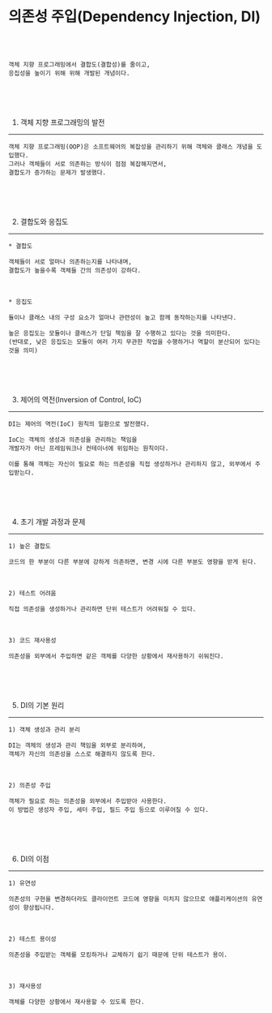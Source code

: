 # 의존성 주입(Dependency Injection, DI)

<br /><br />

```
객체 지향 프로그래밍에서 결합도(결합성)를 줄이고,
응집성을 높이기 위해 위해 개발된 개념이다.
```

<br /><br /><br />

1. 객체 지향 프로그래밍의 발전
---

```
객체 지향 프로그래밍(OOP)은 소프트웨어의 복잡성을 관리하기 위해 객체와 클래스 개념을 도입했다.
그러나 객체들이 서로 의존하는 방식이 점점 복잡해지면서,
결합도가 증가하는 문제가 발생했다.
```

<br /><br /><br />

2. 결합도와 응집도
---

```
* 결합도

객체들이 서로 얼마나 의존하는지를 나타내며,
결합도가 높을수록 객체들 간의 의존성이 강하다.
```

<br />

```
* 응집도

듈이나 클래스 내의 구성 요소가 얼마나 관련성이 높고 함께 동작하는지를 나타낸다.

높은 응집도는 모듈이나 클래스가 단일 책임을 잘 수행하고 있다는 것을 의미한다.
(반대로, 낮은 응집도는 모듈이 여러 가지 무관한 작업을 수행하거나 역할이 분산되어 있다는 것을 의미)
```

<br /><br /><br />

3. 제어의 역전(Inversion of Control, IoC)
---

```
DI는 제어의 역전(IoC) 원칙의 일환으로 발전했다.

IoC는 객체의 생성과 의존성을 관리하는 책임을
개발자가 아닌 프레임워크나 컨테이너에 위임하는 원칙이다.

이를 통해 객체는 자신이 필요로 하는 의존성을 직접 생성하거나 관리하지 않고, 외부에서 주입받는다.
```

<br /><br /><br />

4. 초기 개발 과정과 문제
---

```
1) 높은 결합도

코드의 한 부분이 다른 부분에 강하게 의존하면, 변경 시에 다른 부분도 영향을 받게 된다.
```

<br />

```
2) 테스트 어려움

직접 의존성을 생성하거나 관리하면 단위 테스트가 어려워질 수 있다.
```

<br />

```
3) 코드 재사용성

의존성을 외부에서 주입하면 같은 객체를 다양한 상황에서 재사용하기 쉬워진다.
```

<br /><br /><br />

5. DI의 기본 원리
---

```
1) 객체 생성과 관리 분리

DI는 객체의 생성과 관리 책임을 외부로 분리하여,
객체가 자신의 의존성을 스스로 해결하지 않도록 한다.
```

<br />

```
2) 의존성 주입

객체가 필요로 하는 의존성을 외부에서 주입받아 사용한다.
이 방법은 생성자 주입, 세터 주입, 필드 주입 등으로 이루어질 수 있다.
```

<br /><br /><br />

6. DI의 이점
---

```
1) 유연성

의존성의 구현을 변경하더라도 클라이언트 코드에 영향을 미치지 않으므로 애플리케이션의 유연성이 향상됩니다.
```

<br />

```
2) 테스트 용이성

의존성을 주입받는 객체를 모킹하거나 교체하기 쉽기 때문에 단위 테스트가 용이.
```

<br />

```
3) 재사용성

객체를 다양한 상황에서 재사용할 수 있도록 한다.
```
